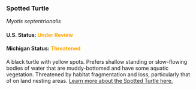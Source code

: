 <h3>Spotted Turtle</h3>
<i>Myotis septentrionalis</i>
<h4>U.S. Status: <span style="color:orange;">Under Review</span></h4>
<h4>Michigan Status: <span style="color:orange;">Threatened</span></h4>
<p>
A black turtle with yellow spots. Prefers shallow standing or slow-flowing bodies of water that are muddy-bottomed and have some aquatic vegetation. Threatened by habitat fragmentation and loss, particularly that of on land nesting areas. <a href="https://mnfi.anr.msu.edu/species/description/11488/Spotted-turtle">Learn more about the Spotted Turtle here.</a>
</p>